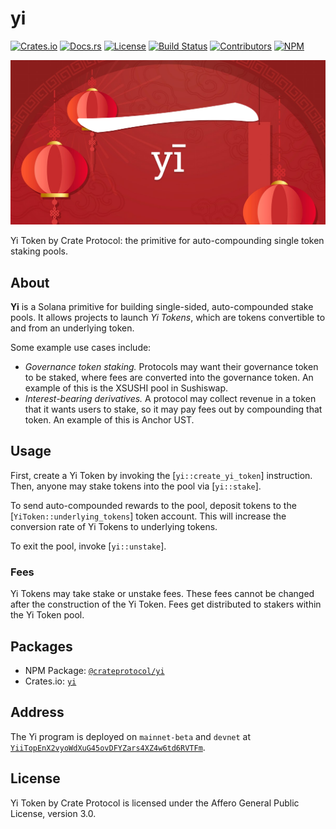 # yi

[![Crates.io](https://img.shields.io/crates/v/yi)](https://crates.io/crates/yi)
[![Docs.rs](https://img.shields.io/docsrs/yi)](https://docs.rs/yi)
[![License](https://img.shields.io/crates/l/yi)](https://github.com/CrateProtocol/yi/blob/master/LICENSE)
[![Build Status](https://img.shields.io/github/workflow/status/CrateProtocol/yi/E2E/master)](https://github.com/CrateProtocol/yi/actions/workflows/programs-e2e.yml?query=branch%3Amaster)
[![Contributors](https://img.shields.io/github/contributors/CrateProtocol/yi)](https://github.com/CrateProtocol/yi/graphs/contributors)
[![NPM](https://img.shields.io/npm/v/@crateprotocol/yi)](https://www.npmjs.com/package/@crateprotocol/yi)

<p align="center">
    <img src="https://raw.githubusercontent.com/CrateProtocol/yi/master/images/banner.png" />
</p>

Yi Token by Crate Protocol: the primitive for auto-compounding single token staking pools.

## About

**Yi** is a Solana primitive for building single-sided, auto-compounded stake pools. It allows
projects to launch *Yi Tokens*, which are tokens convertible to and from an underlying token.

Some example use cases include:

- *Governance token staking.* Protocols may want their governance token to be staked, where fees are converted into the governance token. An example of this is the XSUSHI pool in Sushiswap.
- *Interest-bearing derivatives.* A protocol may collect revenue in a token that it wants users to stake, so it may pay fees out by compounding that token. An example of this is Anchor UST.

## Usage

First, create a Yi Token by invoking the [`yi::create_yi_token`] instruction. Then, anyone may stake
tokens into the pool via [`yi::stake`].

To send auto-compounded rewards to the pool, deposit tokens to the [`YiToken::underlying_tokens`] token account.
This will increase the conversion rate of Yi Tokens to underlying tokens.

To exit the pool, invoke [`yi::unstake`].

### Fees

Yi Tokens may take stake or unstake fees. These fees cannot be changed after the construction of the Yi Token. Fees get distributed
to stakers within the Yi Token pool.

## Packages

- NPM Package: [`@crateprotocol/yi`](https://www.npmjs.com/package/@crateprotocol/yi)
- Crates.io: [`yi`](https://crates.io/crates/yi)

## Address

The Yi program is deployed on `mainnet-beta` and `devnet` at [`YiiTopEnX2vyoWdXuG45ovDFYZars4XZ4w6td6RVTFm`](https://anchor.so/programs/YiiTopEnX2vyoWdXuG45ovDFYZars4XZ4w6td6RVTFm).

## License

Yi Token by Crate Protocol is licensed under the Affero General Public License, version 3.0.
